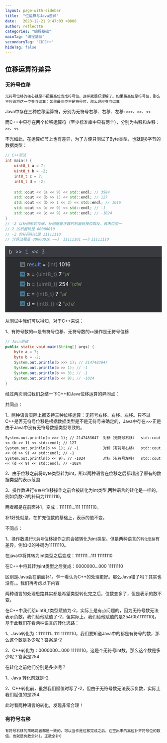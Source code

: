 ```yaml
---
layout: page-with-sidebar
title:  "位运算与Java差异"
date:   2023-12-21 9:47:03 +0800
author: reflectt6
categories: "编程基础"
mainTag: "编程基础"
secondaryTag: "C和C++"
hideTag: false
---
```


## 位移运算符差异

### 无符号位移

`无符号位移的核心就是不把最高位当成符号位。这样就很好理解了。如果最高位是符号位，那么不应该将这一位参与运算；如果最高位不是符号位，那么理应参与运算`

Java中存在三种位移运算符，分别为无符号右移、右移、左移: `>>>`、`>>`、`<<`

而C++中只存在两个位移运算符（至少标准库中只有两个），分别为右移和左移：　`>>`、`<<`

不光如此，在运算细节上也有差异，为了方便只测试了Byte类型，也就是8字节的数据类型：

```C++
// C++测试
int main() {
    uint8_t a = 7;
    uint8_t b = -2;
    int8_t c = 7;
    int8_t d = -2;
    
    std::cout << (a << 9) << std::endl; // 3584
    std::cout << (b >> 1) << std::endl; // 127
    std::cout << (b >> 1 << 3) << std::endl; // 1016
    std::cout << (d >> 9) << std::endl; // -1
    std::cout << (d << 9) << std::endl; // -1024
}
// -2 以补码形式存储，补码就是正数的机器码按位取反，再末位加一
// 2 的机器码是 00000010
// -2 的补码形式是 11111110
// 计算过程是 00000010 ——》 11111101 ——》11111110
```

![image-20231221101323836](/assets/images/2023-12-21-位运算与Java差异//image-20231221101323836.png)

从测试中我们可以得知，对于C++来说：

1、有符号数的`>>`是有符号位移、无符号数的`>>`操作是无符号位移

```java
// Java测试
public static void main(String[] args) {
    byte a = 7;
    byte b = -2;
    System.out.println(b >>> 1); // 2147483647
    System.out.println(b >> 1); // -1
    System.out.println(b >> 3); // -1
    System.out.println(b << 9); // -1024
}
```

经过两次测试我们总结一下C++和Java位移运算的异同点：

共同点：

1、两种语言实际上都支持三种位移运算：无符号右移、右移、左移。只不过C++是否无符号位移是根据数据类型是不是无符号来确定的，Java中存在`>>>`正是由于Java中没有无符号数据类型导致的。

```shell
System.out.println(b >>> 1); // 2147483647  对标（无符号右移）  std::cout << (b >> 1) << std::endl; // 127
System.out.println(b >> 1); // -1           对标（有符号右移）  std::cout << (d >> 9) << std::endl; // -1
System.out.println(b << 9); // -1024        对标（有符号左移）  std::cout << (d << 9) << std::endl; // -1024
```

2、由于位移之前将byte类型转为int，所以两种语言在位移之后都超出了原有的数据类型的表示范围

3、操作数进行`有符号`位移操作之前会被转化为int类型,两种语言的转化是一样的，例如负数-2的补码为11111110。

两者都是在前面补1，变成：1111111...111 11111110。

补1好处就是，在扩充位数的基础上，表示的值不变。

不同点：

1、操作数进行`无符号`位移操作之前会被转化为int类型。但是两种语言的`转化思路`有差异，例如-2的补码为11111110。

在java中将其转为int类型之后变成：1111111...111 11111110

在C++中将其转为int类型之后变成：0000000...000 11111110

区别是Java会在前面补1。乍一看认为C++的处理更好。那么Java错了吗？其实也没有。。我们再考虑以下内容

两种语言的处理思路其实都是希望类型转化完之后，位数变多了，但是表示的数不变。

在C++中我们给uint8_t类型赋值为-2，实际上是有点问题的，因为无符号数无法表示负数，我们给他赋值了-2，但实际上，我们给他赋值的是254(0b11111110)。基于此我们在看两种语言的转化思路：

1、Java转化为：1111111...111 11111110，我们要知道Java中的都是有符号的数，那么这个数是多少呢？答案是-2

2、C++转化为：0000000...000 11111110，这是个无符号int数，那么这个数是多少呢？答案是254

在转化之前他们分别是多少呢？

1、Java 转化前就是-2

2、C++转化前，虽然我们赋值时写了-2，但由于无符号数无法表示负数，实际上我们赋值的是254.

此时看两种语言的转化，发现非常合理！

### 有符号右移

`有符号右移的策略两者都是一致的，可以当作是位移完成之后，在空出来的高位补齐符号位的数值，也就是负数全补1，正数全补0`

